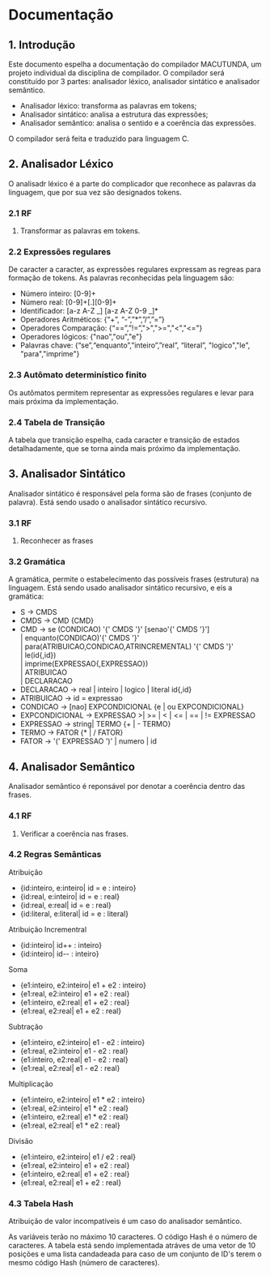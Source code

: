 # Documentação

## 1. Introdução
Este documento espelha a documentação do compilador MACUTUNDA, um projeto individual da disciplina de compilador. O compilador será constituído por 3 partes: analisador léxico, analisador sintático e analisador semântico.  
- Analisador léxico: transforma as palavras em tokens;
- Analisador sintático: analisa a estrutura das expressões;
- Analisador semântico: analisa o sentido e a coerência das expressões.  
  
O compilador será feita e traduzido para linguagem C.

## 2. Analisador Léxico

O analisadr léxico é a parte do complicador que reconhece as palavras da linguagem, que por sua vez são designados tokens.

### 2.1 RF
1. Transformar as palavras em tokens.

### 2.2 Expressões regulares

De caracter a caracter, as expressões regulares expressam as regreas para formação de tokens. As palavras reconhecidas pela linguagem são: 
- Número inteiro: [0-9]+
- Número real: [0-9]+[.][0-9]+
- Identificador: [a-z A-Z _] [a-z A-Z  0-9 _]*
- Operadores Aritméticos: {“+”, “-”,”*”,”/”,”=”}
- Operadores Comparação: {“==”,”!=”,">",">=","<","<="}
- Operadores lógicos: {"nao","ou","e"}
- Palavras chave: {“se”,“enquanto”,”inteiro”,”real”, “literal”, "logico","le", "para","imprime"}

### 2.3 Autômato determinístico finito
Os autômatos permitem representar as expressões regulares e levar para mais próxima da implementação. 

### 2.4 Tabela de Transição

A tabela que transição espelha, cada caracter e transição de estados detalhadamente, que se torna ainda mais próximo da implementação.

## 3. Analisador Sintático

Analisador sintático é responsável pela forma são de frases (conjunto de palavra). Está sendo usado o analisador sintático recursivo.

### 3.1 RF
1. Reconhecer as frases

### 3.2 Gramática

A gramática, permite o estabelecimento das possíveis frases (estrutura) na linguagem. Está sendo usado analisador sintático recursivo, e eis a gramática:
- S -> CMDS   
- CMDS -> CMD {CMD}  
- CMD -> se (CONDICAO) '{' CMDS '}' [senao'{' CMDS '}']    
    | enquanto(CONDICAO)'{' CMDS '}'  
    | para(ATRIBUICAO,CONDICAO,ATRINCREMENTAL) '{' CMDS '}'  
    | le(id{,id})  
    | imprime(EXPRESSAO{,EXPRESSAO})  
    | ATRIBUICAO  
    | DECLARACAO  
- DECLARACAO -> real | inteiro | logico | literal id{,id}  
- ATRIBUICAO -> id = expressao  
- CONDICAO -> [nao] EXPCONDICIONAL {e | ou EXPCONDICIONAL}  
- EXPCONDICIONAL -> EXPRESSAO >| >= | < | <= | == | !=  EXPRESSAO  
- EXPRESSAO -> string| TERMO {+ | - TERMO}    
- TERMO -> FATOR {* | / FATOR}   
- FATOR -> '(' EXPRESSAO ')' | numero | id   

## 4. Analisador Semântico
Analisador semântico é reponsável por denotar a coerência dentro das frases.

### 4.1 RF
1. Verificar a coerência nas frases.

### 4.2 Regras Semânticas

Atribuição  
- {id:inteiro, e:inteiro| id = e : inteiro}
- {id:real, e:inteiro| id = e : real}
- {id:real, e:real| id = e : real}
- {id:literal, e:literal| id = e : literal}

Atribuição Incrementral
- {id:inteiro| id++ : inteiro}
- {id:inteiro| id-- : inteiro}

Soma  
- {e1:inteiro, e2:inteiro| e1 + e2 : inteiro}
- {e1:real, e2:inteiro| e1 + e2 : real}
- {e1:inteiro, e2:real| e1 + e2 : real}
- {e1:real, e2:real| e1 + e2 : real}

Subtração  
- {e1:inteiro, e2:inteiro| e1 - e2 : inteiro}
- {e1:real, e2:inteiro| e1 - e2 : real}
- {e1:inteiro, e2:real| e1 - e2 : real}
- {e1:real, e2:real| e1 - e2 : real}

Multiplicação  
- {e1:inteiro, e2:inteiro| e1 * e2 : inteiro}
- {e1:real, e2:inteiro| e1 * e2 : real}
- {e1:inteiro, e2:real| e1 * e2 : real}
- {e1:real, e2:real| e1 * e2 : real}

Divisão  
- {e1:inteiro, e2:inteiro| e1 / e2 : real}
- {e1:real, e2:inteiro| e1 + e2 : real}
- {e1:inteiro, e2:real| e1 + e2 : real}
- {e1:real, e2:real| e1 + e2 : real}



### 4.3 Tabela Hash

Atribuição de valor incompatíveis é um caso do analisador semântico.

As variáveis terão no máximo 10 caracteres.
O código Hash é o número de caracteres. A tabela está sendo implementada atráves de uma vetor de 10 posições e uma lista candadeada para caso de um conjunto de ID's  terem o mesmo código Hash (número de caracteres).
